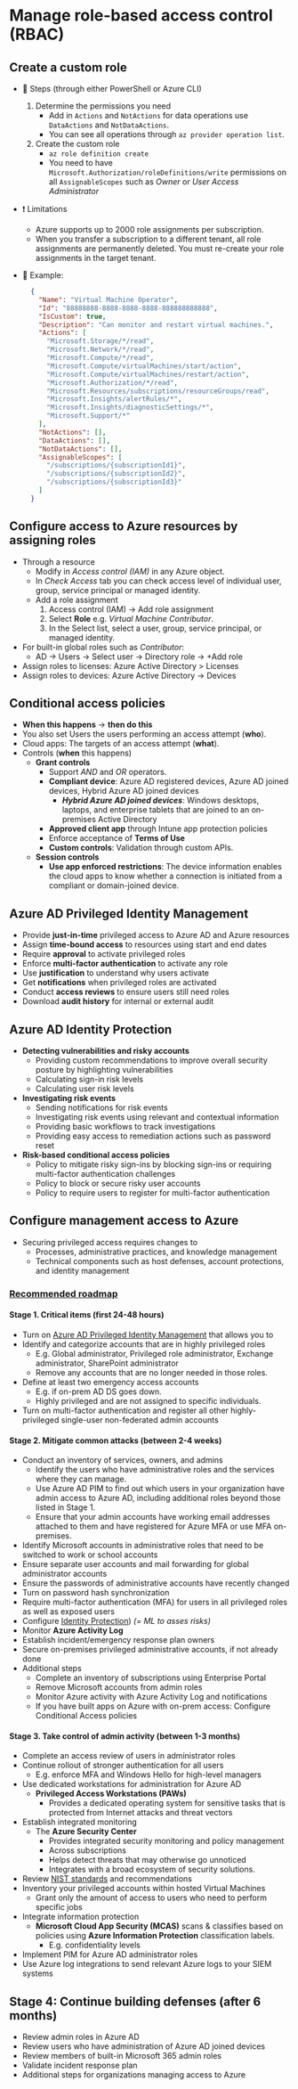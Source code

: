 # Manage role-based access control (RBAC)

## Create a custom role

- 📝 Steps (through either PowerShell or Azure CLI)
  1. Determine the permissions you need
     - Add in `Actions` and `NotActions` for data operations use `DataActions` and `NotDataActions`.
     - You can see all operations through `az provider operation list`.
  2. Create the custom role
     - `az role definition create`
     - You need to have `Microsoft.Authorization/roleDefinitions/write` permissions on all `AssignableScopes` such as *Owner* or *User Access Administrator*
- ❗ Limitations
  - Azure supports up to 2000 role assignments per subscription.
  - When you transfer a subscription to a different tenant, all role assignments are permanently deleted. You must re-create your role assignments in the target tenant.
- 📝 Example:

  ```json
    {
      "Name": "Virtual Machine Operator",
      "Id": "88888888-8888-8888-8888-888888888888",
      "IsCustom": true,
      "Description": "Can monitor and restart virtual machines.",
      "Actions": [
        "Microsoft.Storage/*/read",
        "Microsoft.Network/*/read",
        "Microsoft.Compute/*/read",
        "Microsoft.Compute/virtualMachines/start/action",
        "Microsoft.Compute/virtualMachines/restart/action",
        "Microsoft.Authorization/*/read",
        "Microsoft.Resources/subscriptions/resourceGroups/read",
        "Microsoft.Insights/alertRules/*",
        "Microsoft.Insights/diagnosticSettings/*",
        "Microsoft.Support/*"
      ],
      "NotActions": [],
      "DataActions": [],
      "NotDataActions": [],
      "AssignableScopes": [
        "/subscriptions/{subscriptionId1}",
        "/subscriptions/{subscriptionId2}",
        "/subscriptions/{subscriptionId3}"
      ]
    }
  ```

## Configure access to Azure resources by assigning roles

- Through a resource
  - Modify in *Access control (IAM)* in any Azure object.
  - In *Check Access* tab you can check access level of individual user, group, service principal or managed identity.
  - Add a role assignment
    1. Access control (IAM)  -> Add role assignment
    2. Select **Role** e.g. *Virtual Machine Contributor*.
    3. In the Select list, select a user, group, service principal, or managed identity.
- For built-in global roles such as *Contributor*:
  - AD -> Users -> Select user -> Directory role -> +Add role
- Assign roles to licenses: Azure Active Directory > Licenses
- Assign roles to devices: Azure Active Directory -> Devices

## Conditional access policies

- **When this happens** -> **then do this**
- You also set Users the users performing an access attempt (**who**).
- Cloud apps: The targets of an access attempt (**what**).
- Controls (**when** this happens)
  - **Grant controls**
    - Support *AND* and *OR* operators.
    - **Compliant device**: Azure AD registered devices, Azure AD joined devices, Hybrid Azure AD joined devices
      - ***Hybrid Azure AD joined devices***: Windows desktops, laptops, and enterprise tablets that are joined to an on-premises Active Directory
    - **Approved client app** through Intune app protection policies
    - Enforce acceptance of **Terms of Use**
    - **Custom controls**: Validation through custom APIs.
  - **Session controls**
    - **Use app enforced restrictions**: The device information enables the cloud apps to know whether a connection is initiated from a compliant or domain-joined device.

## Azure AD Privileged Identity Management

- Provide **just-in-time** privileged access to Azure AD and Azure resources
- Assign **time-bound access** to resources using start and end dates
- Require **approval** to activate privileged roles
- Enforce **multi-factor authentication** to activate any role
- Use **justification** to understand why users activate
- Get **notifications** when privileged roles are activated
- Conduct **access reviews** to ensure users still need roles
- Download **audit history** for internal or external audit

## Azure AD Identity Protection

- **Detecting vulnerabilities and risky accounts**
  - Providing custom recommendations to improve overall security posture by highlighting vulnerabilities
  - Calculating sign-in risk levels
  - Calculating user risk levels
- **Investigating risk events**
  - Sending notifications for risk events
  - Investigating risk events using relevant and contextual information
  - Providing basic workflows to track investigations
  - Providing easy access to remediation actions such as password reset
- **Risk-based conditional access policies**
  - Policy to mitigate risky sign-ins by blocking sign-ins or requiring multi-factor authentication challenges
  - Policy to block or secure risky user accounts
  - Policy to require users to register for multi-factor authentication

## Configure management access to Azure

- Securing privileged access requires changes to
  - Processes, administrative practices, and knowledge management
  - Technical components such as host defenses, account protections, and identity management

### [Recommended roadmap](https://docs.microsoft.com/en-us/azure/active-directory/roles/security-planning)

#### Stage 1. Critical items (first 24-48 hours)

- Turn on [Azure AD Privileged Identity Management](#azure-ad-privileged-identity-management) that allows you to
- Identify and categorize accounts that are in highly privileged roles
  - E.g. Global administrator, Privileged role administrator, Exchange administrator,
 SharePoint administrator
  - Remove any accounts that are no longer needed in those roles.
- Define at least two emergency access accounts
  - E.g. if on-prem AD DS goes down.
  - Highly privileged and are not assigned to specific individuals.
- Turn on multi-factor authentication and register all other highly-privileged single-user non-federated admin accounts

#### Stage 2. Mitigate common attacks (between 2-4 weeks)

- Conduct an inventory of services, owners, and admins
  - Identify the users who have administrative roles and the services where they can manage.
  - Use Azure AD PIM to find out which users in your organization have admin access to Azure AD, including additional roles beyond those listed in Stage 1.
  - Ensure that your admin accounts have working email addresses attached to them and have registered for Azure MFA or use MFA on-premises.
- Identify Microsoft accounts in administrative roles that need to be switched to work or school accounts
- Ensure separate user accounts and mail forwarding for global administrator accounts
- Ensure the passwords of administrative accounts have recently changed
- Turn on password hash synchronization
- Require multi-factor authentication (MFA) for users in all privileged roles as well as exposed users
- Configure [Identity Protection](#azure-ad-identity-protection)) *(= ML to asses risks)*
- Monitor **Azure Activity Log**
- Establish incident/emergency response plan owners
- Secure on-premises privileged administrative accounts, if not already done
- Additional steps
  - Complete an inventory of subscriptions using Enterprise Portal
  - Remove Microsoft accounts from admin roles
  - Monitor Azure activity with Azure Activity Log and notifications
  - If you have built apps on Azure with on-prem access: Configure Conditional Access policies

#### Stage 3. Take control of admin activity (between 1-3 months)

- Complete an access review of users in administrator roles
- Continue rollout of stronger authentication for all users
  - E.g. enforce MFA and Windows Hello for high-level managers
- Use dedicated workstations for administration for Azure AD
  - **Privileged Access Workstations (PAWs)**
    - Provides a dedicated operating system for sensitive tasks that is protected from Internet attacks and threat vectors
- Establish integrated monitoring
  - The **Azure Security Center**
    - Provides integrated security monitoring and policy management
    - Across subscriptions
    - Helps detect threats that may otherwise go unnoticed
    - Integrates with a broad ecosystem of security solutions.
- Review [NIST standards](https://nvlpubs.nist.gov/nistpubs/SpecialPublications/NIST.SP.800-61r2.pdf) and recommendations
- Inventory your privileged accounts within hosted Virtual Machines
  - Grant only the amount of access to users who need to perform specific jobs
- Integrate information protection
  - **Microsoft Cloud App Security (MCAS)** scans & classifies based on policies using **Azure Information Protection** classification labels.
    - E.g. confidentiality levels
- Implement PIM for Azure AD administrator roles
- Use Azure log integrations to send relevant Azure logs to your SIEM systems

## Stage 4: Continue building defenses (after 6 months)

- Review admin roles in Azure AD
- Review users who have administration of Azure AD joined devices
- Review members of built-in Microsoft 365 admin roles
- Validate incident response plan
- Additional steps for organizations managing access to Azure
